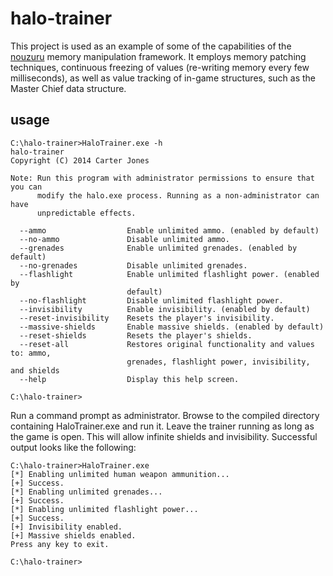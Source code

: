 # halo-trainer

This project is used as an example of some of the capabilities of the
[nouzuru](https://github.com/carterjones/nouzuru) memory manipulation
framework. It employs memory patching techniques, continuous freezing of
values (re-writing memory every few milliseconds), as well as value tracking
of in-game structures, such as the Master Chief data structure.

## usage

    C:\halo-trainer>HaloTrainer.exe -h
    halo-trainer
    Copyright (C) 2014 Carter Jones

    Note: Run this program with administrator permissions to ensure that you can
          modify the halo.exe process. Running as a non-administrator can have
          unpredictable effects.

      --ammo                  Enable unlimited ammo. (enabled by default)
      --no-ammo               Disable unlimited ammo.
      --grenades              Enable unlimited grenades. (enabled by default)
      --no-grenades           Disable unlimited grenades.
      --flashlight            Enable unlimited flashlight power. (enabled by
                              default)
      --no-flashlight         Disable unlimited flashlight power.
      --invisibility          Enable invisibility. (enabled by default)
      --reset-invisibility    Resets the player's invisibility.
      --massive-shields       Enable massive shields. (enabled by default)
      --reset-shields         Resets the player's shields.
      --reset-all             Restores original functionality and values to: ammo,
                              grenades, flashlight power, invisibility, and shields
      --help                  Display this help screen.

    C:\halo-trainer>

Run a command prompt as administrator. Browse to the compiled directory
containing HaloTrainer.exe and run it. Leave the trainer running as long as
the game is open. This will allow infinite shields and invisibility.
Successful output looks like the following:

    C:\halo-trainer>HaloTrainer.exe
    [*] Enabling unlimited human weapon ammunition...
    [+] Success.
    [*] Enabling unlimited grenades...
    [+] Success.
    [*] Enabling unlimited flashlight power...
    [+] Success.
    [+] Invisibility enabled.
    [+] Massive shields enabled.
    Press any key to exit.

    C:\halo-trainer>
